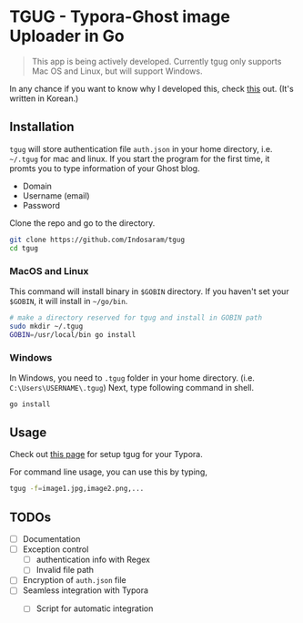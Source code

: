 # TGUG - Typora-Ghost image Uploader in Go

> This app is being actively developed. Currently tgug only supports Mac OS and Linux, but will support Windows.



In any chance if you want to know why I developed this, check [this](https://devbull.xyz/tgug/) out. (It's written in Korean.)



## Installation

`tgug` will store authentication file `auth.json` in your home directory, i.e. `~/.tgug` for mac and linux. If you start the program for the first time, it promts you to type information of your Ghost blog.

- Domain
- Username (email)
- Password

Clone the repo and go to the directory.

```bash
git clone https://github.com/Indosaram/tgug
cd tgug
```

### MacOS and Linux

This command will install binary in `$GOBIN` directory. If you haven't set your `$GOBIN`, it will install in `~/go/bin`.  

```bash
# make a directory reserved for tgug and install in GOBIN path
sudo mkdir ~/.tgug
GOBIN=/usr/local/bin go install
```

### Windows

In Windows, you need to `.tgug` folder in your home directory. (i.e. `C:\Users\USERNAME\.tgug`) Next, type following command in shell.
```cmd
go install
```


## Usage

Check out [this page](https://devbull.xyz/how-to-setup-tgug-with-typora/) for setup tgug for your Typora.

For command line usage, you can use this by typing,

```bash
tgug -f=image1.jpg,image2.png,...
```



## TODOs

- [ ] Documentation
- [ ] Exception control
  - [ ] authentication info with Regex
  - [ ] Invalid file path
- [ ] Encryption of `auth.json` file
- [ ] Seamless integration with Typora
  - [ ] Script for automatic integration

